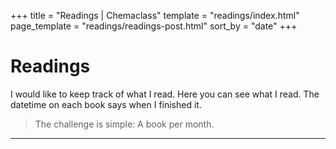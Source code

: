 +++
title = "Readings | Chemaclass"
template = "readings/index.html"
page_template = "readings/readings-post.html"
sort_by = "date"
+++

# Readings

I would like to keep track of what I read.
Here you can see what I read. The datetime on each book says when I finished it.

> The challenge is simple: A book per month.

---
